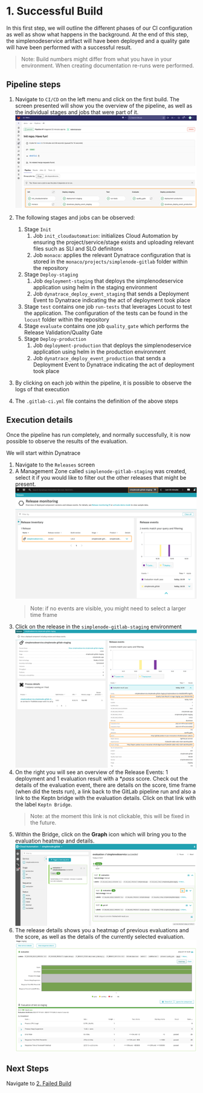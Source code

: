 # 1. Successful Build

In this first step, we will outline the different phases of our CI configuration as well as show what happens in the background. At the end of this step, the simplenodeservice artifact will have been deployed and a quality gate will have been performed with a successful result.

> Note: Build numbers might differ from what you have in your environment. When creating documentation re-runs were performed.

## Pipeline steps

1. Navigate to `CI/CD` on the left menu and click on the first build.
    The screen presented will show you the overview of the pipeline, as well as the individual stages and jobs that were part of it.
    ![gitlab-cicd](assets/demo_gitlab_cicd_pipeline.png)

2. The following stages and jobs can be observed:
    1. Stage `Init`
       1. Job `init_cloudautomation`: initializes Cloud Automation by ensuring the project/service/stage exists and uploading relevant files such as SLI and SLO definitons
       2. Job `monaco`: applies the relevant Dynatrace configuration that is stored in the `monaco/projects/simplenode-gitlab` folder within the repository
    2. Stage `Deploy-staging`  
       1. Job `deployment-staging` that deploys the simplenodeservice application using helm in the staging environment
       2. Job `dynatrace_deploy_event_staging` that sends a Deployment Event to Dynatrace indicating the act of deployment took place
    3. Stage `test` contains one job `run-tests` that leverages Locust to test the application. The configuration of the tests can be found in the `locust` folder within the repository
    4. Stage `evaluate` contains one job `quality_gate` which performs the Release Validation/Quality Gate
    5. Stage `Deploy-production`  
       1. Job `deployment-production` that deploys the simplenodeservice application using helm in the production environment
       2. Job `dynatrace_deploy_event_production` that sends a Deployment Event to Dynatrace indicating the act of deployment took place

3. By clicking on each job within the pipeline, it is possible to observe the logs of that execution

4. The `.gitlab-ci.yml` file contains the definition of the above steps

## Execution details

Once the pipeline has run completely, and normally successfully, it is now possible to observe the results of the evaluation.

We will start within Dynatrace

1. Navigate to the `Releases` screen
2. A Management Zone called `simplenode-gitlab-staging` was created, select it if you would like to filter out the other releases that might be present.
    ![Dynatrace Releases](assets/demo_gitlab_dt_releases.png)
    > Note: if no events are visible, you might need to select a larger time frame
3. Click on the release in the `simplenode-gitlab-staging` environment
    ![Dynatrace Release Details](assets/demo_gitlab_dt_release_details.png)
4. On the right you will see an overview of the Release Events: 1 deployment and 1 evaluation result with a **pass* score. Check out the details of the evaluation event, there are details on the score, time frame (when did the tests run), a link back to the GitLab pipeline run and also a link to the Keptn bridge with the evaluation details. Click on that link with the label `Keptn Bridge`.
    > Note: at the moment this link is not clickable, this will be fixed in the future.
5. Within the Bridge, click on the **Graph** icon which will bring you to the evaluation heatmap and details.
    ![Cloud Automation Success](assets/demo_gitlab_ca_evaluation_success.png)
6. The release details shows you a heatmap of previous evaluations and the score, as well as the details of the currently selected evaluation.
    ![Cloud Automation Success Heatmap](assets/demo_gitlab_ca_evaluation_success_heatmap.png)

## Next Steps
Navigate to [2. Failed Build](2_failed_build.md)